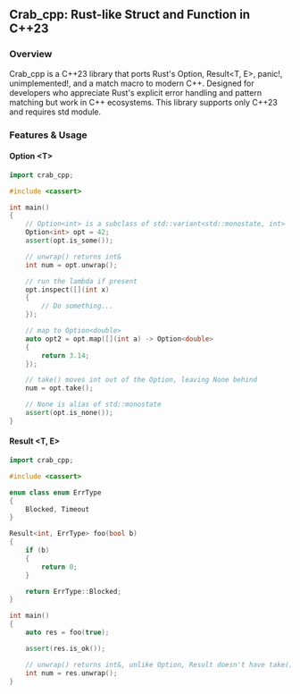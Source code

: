 ## Crab_cpp: Rust-like Struct and Function in C++23

### Overview
Crab_cpp is a C++23 library that ports Rust's Option<T>, Result<T, E>, panic!, unimplemented!, and a match macro to modern C++. Designed for developers who appreciate Rust's explicit error handling and pattern matching but work in C++ ecosystems. This library supports only C++23 and requires std module.

### Features & Usage

#### Option &lt;T&gt;
```c++
import crab_cpp;

#include <cassert>

int main()
{
    // Option<int> is a subclass of std::variant<std::monostate, int>
    Option<int> opt = 42;
    assert(opt.is_some());

    // unwrap() returns int&
    int num = opt.unwrap();

    // run the lambda if present
    opt.inspect([](int x)
    {
        // Do something...
    });

    // map to Option<double>
    auto opt2 = opt.map([](int a) -> Option<double>
    {
        return 3.14;
    });

    // take() moves int out of the Option, leaving None behind
    num = opt.take();

    // None is alias of std::monostate
    assert(opt.is_none());
}
```

#### Result &lt;T, E&gt;
```c++
import crab_cpp;

#include <cassert>

enum class enum ErrType
{
    Blocked, Timeout
}

Result<int, ErrType> foo(bool b)
{
    if (b)
    {
        return 0;
    }

    return ErrType::Blocked;
}

int main()
{
    auto res = foo(true);

    assert(res.is_ok());

    // unwrap() returns int&, unlike Option, Result doesn't have take()
    int num = res.unwrap();
}
```